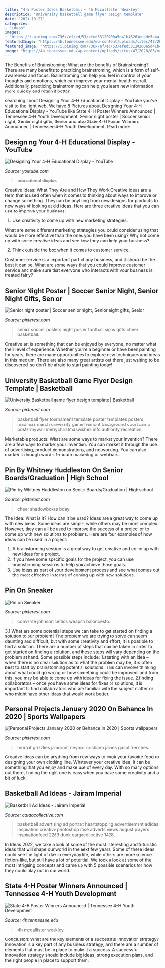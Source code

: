```yaml
---
title: "4-h Poster Ideas Basketball ~ 4h Mccallister Weakley"
description: "University basketball game flyer design template"
date: "2023-10-27"
categories:
- "ideas"
images:
- "https://i.pinimg.com/736x/ef/ed/53/efed53120200a5d41b46263ecade5e4a.jpg"
featuredImage: "https://4h.tennessee.edu/wp-content/uploads/sites/47/2020/03/mccallister.jpg"
featured_image: "https://i.pinimg.com/736x/ef/ed/53/efed53120200a5d41b46263ecade5e4a.jpg"
image: "https://4h.tennessee.edu/wp-content/uploads/sites/47/2020/03/mccallister.jpg"
---
```



The Benefits of Brainstroming: What are the benefits of Brainstroming?
There are many benefits to practicing brainstroming, which is a form of self-awareness and focus. Brainstroming can help you feel in control of your thoughts and emotions, which can improve your mental health overall. Additionally, practicing brainstroming can help you learn new information more quickly and retain it better.

	

		
searching about Designing Your 4-H Educational Display - YouTube you've visit to the right web. We have 8 Pictures about Designing Your 4-H Educational Display - YouTube like State 4-H Poster Winners Announced | Tennessee 4-H Youth Development, Senior night poster | Soccer senior night, Senior night gifts, Senior and also State 4-H Poster Winners Announced | Tennessee 4-H Youth Development. Read more:
		
    
## Designing Your 4-H Educational Display - YouTube

<img loading=lazy src="https://i.ytimg.com/vi/W4Yl5aGvqqQ/maxresdefault.jpg" onerror="this.onerror=null;this.src='https://tse2.mm.bing.net/th?id=OIP.dSAT-SXN2pDSlrJZwvFV3wHaEK&amp;pid=15.1';" alt="Designing Your 4-H Educational Display - YouTube">

_Source: youtube.com_

>educational display. 

	

Creative Ideas: What They Are and How They Work
Creative ideas are a term that is used often when it comes to thinking about ways to improve or change something. They can be anything from new designs for products to new ways of looking at old ideas. Here are three creative ideas that you can use to improve your business:
1) Use creativity to come up with new marketing strategies.

What are some different marketing strategies you could consider using that would be more effective than the ones you have been using? Why not come up with some creative ideas and see how they can help your business?

2) Think outside the box when it comes to customer service.

Customer service is a important part of any business, and it should be the best it can be. What are some ways that you could improve customer service and make sure that everyone who interacts with your business is treated fairly?

    
## Senior Night Poster | Soccer Senior Night, Senior Night Gifts, Senior

<img loading=lazy src="https://i.pinimg.com/736x/ba/3d/fe/ba3dfe26bda87d49693e4fa1fe1273e6--football--football-baby.jpg" onerror="this.onerror=null;this.src='https://tse3.mm.bing.net/th?id=OIP.NCqmluFGuoc1sv8tJlb3wAHaJ4&amp;pid=15.1';" alt="Senior night poster | Soccer senior night, Senior night gifts, Senior">

_Source: pinterest.com_

>senior soccer posters night poster football signs gifts cheer basketball. 

	

Creative art is something that can be enjoyed by everyone, no matter what their level of experience. Whether you’re a beginner or have been painting for years, there are many opportunities to explore new techniques and ideas in this medium. There are also many great artists out there just waiting to be discovered, so don’t be afraid to start painting today!

    
## University Basketball Game Flyer Design Template | Basketball

<img loading=lazy src="https://i.pinimg.com/originals/c8/9e/4d/c89e4d62d6736d360a2ded9aa9b26527.jpg" onerror="this.onerror=null;this.src='https://tse2.mm.bing.net/th?id=OIP.rmHi1uK4AaiDSiOnoKdFzQHaLH&amp;pid=15.1';" alt="University Basketball game flyer design template | Basketball">

_Source: pinterest.com_

>basketball flyer tournament template poster templates posters madness march university game fremont background court camp postermywall merrychristmaswishes info authority recreation. 

	

Marketable products: What are some ways to market your invention?
There are a few ways to market your invention. You can market it through the use of advertising, product demonstrations, and networking. You can also market it through word-of-mouth marketing or webinars.

    
## Pin By Whitney Huddleston On Senior Boards/Graduation | High School

<img loading=lazy src="https://i.pinimg.com/736x/ef/ed/53/efed53120200a5d41b46263ecade5e4a.jpg" onerror="this.onerror=null;this.src='https://tse4.mm.bing.net/th?id=OIP.zIdvVTYKOEnRFjiEhGv4twHaKe&amp;pid=15.1';" alt="Pin by Whitney Huddleston on Senior Boards/Graduation | High school">

_Source: pinterest.com_

>cheer shadowboxes bday. 

	

The Idea: What is it? How can it be used?
Ideas are a great way to come up with new ideas. Some ideas are simple, while others may be more complex. However, they can all be used to improve the success of a project or to come up with new solutions to problems. Here are four examples of how ideas can be used in a project: 
1. A brainstorming session is a great way to get creative and come up with new ideas for a project.
2. If you have some specific goals for the project, you can use brainstorming sessions to help you achieve those goals.
3. Use ideas as part of your development process and see what comes out the most effective in terms of coming up with new solutions.

    
## Pin On Sneaker

<img loading=lazy src="https://i.pinimg.com/736x/02/9f/98/029f98b2897d81434f529a76f721879e.jpg" onerror="this.onerror=null;this.src='https://tse3.mm.bing.net/th?id=OIP.uBbtcV1Ptlev9nGzcREA6wHaLh&amp;pid=15.1';" alt="Pin on Sneaker">

_Source: pinterest.com_

>converse johnson celtics weapon baloncesto. 

	

3.1 What are some potential steps we can take to get started on finding a solution to our problem?
The problem we are trying to solve can seem daunting and difficult, but with some creativity and effort, it is possible to find a solution. There are a number of steps that can be taken in order to get started on finding a solution, and these steps will vary depending on the problem at hand. Some possible steps include: 
1.starting with an idea – when there is no clear solution as to what the problem may be, it is often best to start by brainstorming potential solutions. This can involve thinking about what could go wrong or how something could be improved, and from this, you may be able to come up with ideas for fixing the issue. 
2.finding collaborators – once you have some ideas for fixes or solutions, it is important to find collaborators who are familiar with the subject matter or who might have other ideas that would work better.

    
## Personal Projects January 2020 On Behance In 2020 | Sports Wallpapers

<img loading=lazy src="https://i.pinimg.com/736x/a2/f2/f8/a2f2f813a16eb772ca467f632048b4f6.jpg" onerror="this.onerror=null;this.src='https://tse2.mm.bing.net/th?id=OIP.romuVcoDmlKqLhQ8RwWGTwHaIr&amp;pid=15.1';" alt="Personal Projects January 2020 on Behance in 2020 | Sports wallpapers">

_Source: pinterest.com_

>morant grizzlies jamorant neymar cristiano james gasol trenches. 

	

Creative ideas can be anything from new ways to cook your favorite food to designing your own clothing line. Whatever your creative idea, it can be something that you enjoy and make use of every day. With so many options out there, finding the right one is easy when you have some creativity and a bit of luck.

    
## Basketball Ad Ideas - Jairam Imperial

<img loading=lazy src="https://payload.cargocollective.com/1/3/99813/1881191/drose.jpg" onerror="this.onerror=null;this.src='https://tse2.mm.bing.net/th?id=OIP.AvGFF7VafTrKukpN2qfmYAHaJl&amp;pid=15.1';" alt="Basketball Ad Ideas - Jairam Imperial">

_Source: cargocollective.com_

>basketball advertising ad portrait heartstopping advertisement adidas inspiration creative photoshop rose adverts views august players inspirationfeed 2269 dunk cargocollective 1428. 

	

In Ideas 2022, we take a look at some of the most interesting and futuristic ideas that will shape our world in the next few years. Some of these ideas could see the light of day in everyday life, while others are more science fiction-like, but still have a lot of potential. We took a look at some of the most intriguing concepts and came up with 5 possible scenarios for how they could play out in our world.

    
## State 4-H Poster Winners Announced | Tennessee 4-H Youth Development

<img loading=lazy src="https://4h.tennessee.edu/wp-content/uploads/sites/47/2020/03/mccallister.jpg" onerror="this.onerror=null;this.src='https://tse2.mm.bing.net/th?id=OIP.OCRqh39z19T6PuZkVeo9fQHaEs&amp;pid=15.1';" alt="State 4-H Poster Winners Announced | Tennessee 4-H Youth Development">

_Source: 4h.tennessee.edu_

>4h mccallister weakley. 

	

Conclusion: What are the key elements of a successful innovation strategy?
Innovation is a key part of any business strategy, and there are a number of elements that must be in place to make it a success. A successful innovation strategy should include big ideas, strong execution plans, and the right people in place to support them.

